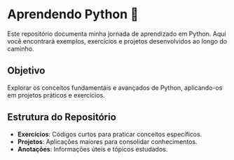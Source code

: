 # Aprendendo Python 🐍  

Este repositório documenta minha jornada de aprendizado em Python. Aqui você encontrará exemplos, exercícios e projetos desenvolvidos ao longo do caminho.  

## Objetivo  
Explorar os conceitos fundamentais e avançados de Python, aplicando-os em projetos práticos e exercícios.  

## Estrutura do Repositório  
- **Exercícios**: Códigos curtos para praticar conceitos específicos.  
- **Projetos**: Aplicações maiores para consolidar conhecimentos.  
- **Anotações**: Informações úteis e tópicos estudados. 
